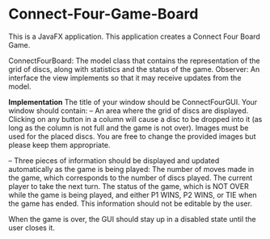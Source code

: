 # Connect-Four-Game-Board

This is a JavaFX application.
This application creates a Connect Four Board Game.

ConnectFourBoard: The model class that contains the representation of the grid of
discs, along with statistics and the status of the game.
Observer: An interface the view implements so that it may receive updates from the
model.

**Implementation**
The title of your window should be ConnectFourGUI.
Your window should contain:
– An area where the grid of discs are displayed.
Clicking on any button in a column will cause a disc to be dropped into it
(as long as the column is not full and the game is not over).
Images must be used for the placed discs. You are free to change the provided
images but please keep them appropriate.

– Three pieces of information should be displayed and updated automatically as
the game is being played:
The number of moves made in the game, which corresponds to the number
of discs played.
The current player to take the next turn.
The status of the game, which is NOT OVER while the game is being played,
and either P1 WINS, P2 WINS, or TIE when the game has ended.
This information should not be editable by the user.

When the game is over, the GUI should stay up in a disabled state until the user closes
it.
